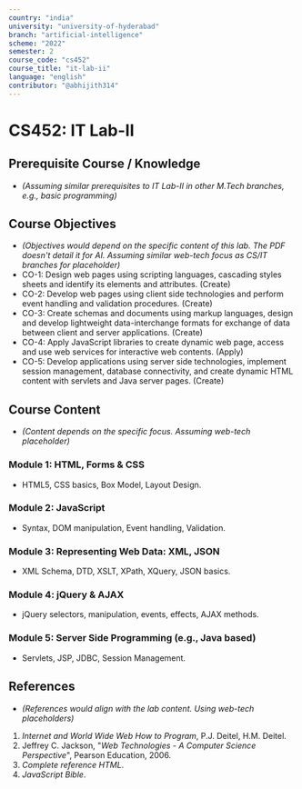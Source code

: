 ```yaml
---
country: "india"
university: "university-of-hyderabad"
branch: "artificial-intelligence"
scheme: "2022"
semester: 2
course_code: "cs452"
course_title: "it-lab-ii"
language: "english"
contributor: "@abhijith314"
---
```


# CS452: IT Lab-II

## Prerequisite Course / Knowledge
* *(Assuming similar prerequisites to IT Lab-II in other M.Tech branches, e.g., basic programming)*

## Course Objectives
* *(Objectives would depend on the specific content of this lab. The PDF doesn't detail it for AI. Assuming similar web-tech focus as CS/IT branches for placeholder)*
* CO-1: Design web pages using scripting languages, cascading styles sheets and identify its elements and attributes. (Create)
* CO-2: Develop web pages using client side technologies and perform event handling and validation procedures. (Create)
* CO-3: Create schemas and documents using markup languages, design and develop lightweight data-interchange formats for exchange of data between client and server applications. (Create)
* CO-4: Apply JavaScript libraries to create dynamic web page, access and use web services for interactive web contents. (Apply)
* CO-5: Develop applications using server side technologies, implement session management, database connectivity, and create dynamic HTML content with servlets and Java server pages. (Create)

## Course Content
* *(Content depends on the specific focus. Assuming web-tech placeholder)*

### Module 1: HTML, Forms & CSS
* HTML5, CSS basics, Box Model, Layout Design.

### Module 2: JavaScript
* Syntax, DOM manipulation, Event handling, Validation.

### Module 3: Representing Web Data: XML, JSON
* XML Schema, DTD, XSLT, XPath, XQuery, JSON basics.

### Module 4: jQuery & AJAX
* jQuery selectors, manipulation, events, effects, AJAX methods.

### Module 5: Server Side Programming (e.g., Java based)
* Servlets, JSP, JDBC, Session Management.

## References
* *(References would align with the lab content. Using web-tech placeholders)*
1.  *Internet and World Wide Web How to Program*, P.J. Deitel, H.M. Deitel.
2.  Jeffrey C. Jackson, "*Web Technologies - A Computer Science Perspective*", Pearson Education, 2006.
3.  *Complete reference HTML*.
4.  *JavaScript Bible*.